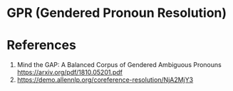 # GPR (Gendered Pronoun Resolution)

# References

1. Mind the GAP: A Balanced Corpus of Gendered Ambiguous Pronouns https://arxiv.org/pdf/1810.05201.pdf
2. https://demo.allennlp.org/coreference-resolution/NjA2MjY3

